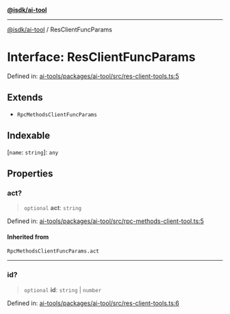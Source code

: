[**@isdk/ai-tool**](../README.md)

***

[@isdk/ai-tool](../globals.md) / ResClientFuncParams

# Interface: ResClientFuncParams

Defined in: [ai-tools/packages/ai-tool/src/res-client-tools.ts:5](https://github.com/isdk/ai-tool.js/blob/a24331161aecd2d7bbd8dc9f9cd3d984871261cb/src/res-client-tools.ts#L5)

## Extends

- `RpcMethodsClientFuncParams`

## Indexable

\[`name`: `string`\]: `any`

## Properties

### act?

> `optional` **act**: `string`

Defined in: [ai-tools/packages/ai-tool/src/rpc-methods-client-tool.ts:5](https://github.com/isdk/ai-tool.js/blob/a24331161aecd2d7bbd8dc9f9cd3d984871261cb/src/rpc-methods-client-tool.ts#L5)

#### Inherited from

`RpcMethodsClientFuncParams.act`

***

### id?

> `optional` **id**: `string` \| `number`

Defined in: [ai-tools/packages/ai-tool/src/res-client-tools.ts:6](https://github.com/isdk/ai-tool.js/blob/a24331161aecd2d7bbd8dc9f9cd3d984871261cb/src/res-client-tools.ts#L6)
